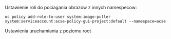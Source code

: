 Ustawienie roli do pociagania obrazow z innych namespecow:

`oc policy add-role-to-user system:image-puller system:serviceaccount:acse-policy-gui-project:default --namespace=acse`

Ustawienia uruchamiania z poziomu root
